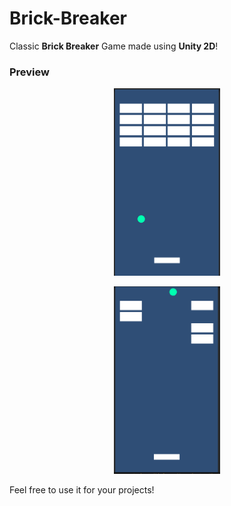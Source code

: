 # Brick-Breaker
Classic **Brick Breaker** Game made using **Unity 2D**!

### Preview

<p align="center">

<img height="300px" width="170px" src="Resources/Brick-1.png">
<br>
</p>
<p align="center">
<img height="300px" width="170px" src="Resources/Brick-2.png">

</p>

Feel free to use it for your projects!